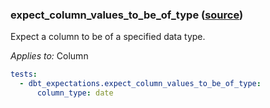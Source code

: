 ### expect_column_values_to_be_of_type ([source](https://github.com/calogica/dbt-expectations/blob/main/README.md#expect_column_values_to_be_of_type))

Expect a column to be of a specified data type.

*Applies to:* Column

```yaml
tests:
  - dbt_expectations.expect_column_values_to_be_of_type:
      column_type: date
```